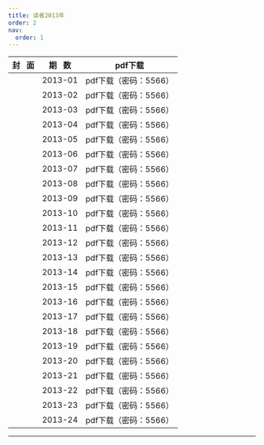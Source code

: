 ```yaml
---
title: 读者2013年
order: 2
nav:
  order: 1
---
```

| 封   面 | 期   数 |        pdf下载        |
| :-------: | :-------: | :-------------------: |
|          |  2013-01  | pdf下载（密码：5566） |
|          |  2013-02  | pdf下载（密码：5566） |
|          |  2013-03  | pdf下载（密码：5566） |
|          |  2013-04  | pdf下载（密码：5566） |
|          |  2013-05  | pdf下载（密码：5566） |
|          |  2013-06  | pdf下载（密码：5566） |
|          |  2013-07  | pdf下载（密码：5566） |
|          |  2013-08  | pdf下载（密码：5566） |
|          |  2013-09  | pdf下载（密码：5566） |
|          |  2013-10  | pdf下载（密码：5566） |
|          |  2013-11  | pdf下载（密码：5566） |
|          |  2013-12  | pdf下载（密码：5566） |
|          |  2013-13  | pdf下载（密码：5566） |
|          |  2013-14  | pdf下载（密码：5566） |
|          |  2013-15  | pdf下载（密码：5566） |
|          |  2013-16  | pdf下载（密码：5566） |
|          |  2013-17  | pdf下载（密码：5566） |
|          |  2013-18  | pdf下载（密码：5566） |
|          |  2013-19  | pdf下载（密码：5566） |
|          |  2013-20  | pdf下载（密码：5566） |
|          |  2013-21  | pdf下载（密码：5566） |
|          |  2013-22  | pdf下载（密码：5566） |
|          |  2013-23  | pdf下载（密码：5566） |
|          |  2013-24  | pdf下载（密码：5566） |

---
